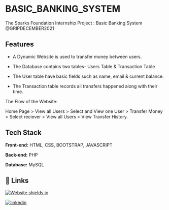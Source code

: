 # BASIC_BANKING_SYSTEM

The Sparks Foundation Internship Project : Basic Banking System
@GRIPDECEMBER2021

## Features

- A Dynamic Website is used to transfer money between users.

- The Database contains two tables- Users Table & Transaction Table

- The User table have basic fields such as name, email & current balance.

- The Transaction table records all transfers happened along with their time.

The Flow of the Website:

Home Page > View all Users > Select and View one User > Transfer Money > Select reciever > View all Users > View Transfer History.


## Tech Stack

**Front-end:** HTML, CSS, BOOTSTRAP, JAVASCRIPT

**Back-end:** PHP

**Database:** MySQL

## 🔗 Links

[![Website shields.io](https://img.shields.io/website-up-down-green-red/http/shields.io.svg)](https://rbisystem.000webhostapp.com/index.php)

[![linkedin](https://img.shields.io/badge/linkedin-0A66C2?style=for-the-badge&logo=linkedin&logoColor=white)](https://www.linkedin.com/in/koustav-sarkar-582215224/)
